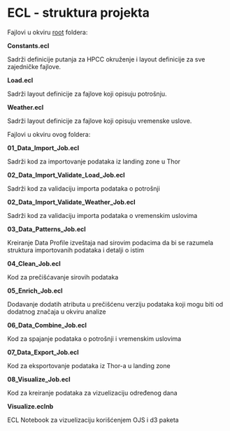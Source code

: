 # ECL - struktura projekta

Fajlovi u okviru [root](/) foldera:

**Constants.ecl**

Sadrži definicije putanja za HPCC okruženje i layout definicije za sve zajedničke fajlove.

**Load.ecl**

Sadrži layout definicije za fajlove koji opisuju potrošnju.

**Weather.ecl**

Sadrži layout definicije za fajlove koji opisuju vremenske uslove.

Fajlovi u okviru ovog foldera:

**01_Data_Import_Job.ecl**

Sadrži kod za importovanje podataka iz landing zone u Thor

**02_Data_Import_Validate_Load_Job.ecl**

Sadrži kod za validaciju importa podataka o potrošnji

**02_Data_Import_Validate_Weather_Job.ecl**

Sadrži kod za validaciju importa podataka o vremenskim uslovima

**03_Data_Patterns_Job.ecl**

Kreiranje Data Profile izveštaja nad sirovim podacima da bi se razumela struktura importovanih podataka i detalji o istim

**04_Clean_Job.ecl**

Kod za prečišćavanje sirovih podataka

**05_Enrich_Job.ecl**

Dodavanje dodatih atributa u prečišćenu verziju podataka koji mogu biti od dodatnog značaja u okviru analize 

**06_Data_Combine_Job.ecl**

Kod za spajanje podataka o potrošnji i vremenskim uslovima

**07_Data_Export_Job.ecl**

Kod za eksportovanje podataka iz Thor-a u landing zone

**08_Visualize_Job.ecl**

Kod za kreiranje podataka za vizuelizaciju određenog dana

**Visualize.eclnb**

ECL Notebook za vizuelizaciju korišćenjem OJS i d3 paketa
